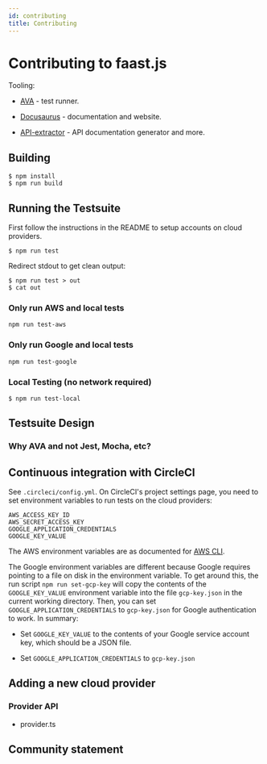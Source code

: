 ```yaml
---
id: contributing
title: Contributing
---
```


# Contributing to faast.js

Tooling:

- [AVA](https://github.com/avajs/ava) - test runner.

- [Docusaurus](https://docusaurus.io/) - documentation and website.

- [API-extractor](https://api-extractor.com/) - API documentation generator and more.

## Building

```
$ npm install
$ npm run build
```

## Running the Testsuite

First follow the instructions in the README to setup accounts on cloud providers.

```
$ npm run test
```

Redirect stdout to get clean output:

```
$ npm run test > out
$ cat out
```

### Only run AWS and local tests

```
npm run test-aws
```

### Only run Google and local tests

```
npm run test-google
```

### Local Testing (no network required)

```
$ npm run test-local
```

## Testsuite Design

### Why AVA and not Jest, Mocha, etc?

## Continuous integration with CircleCI

See `.circleci/config.yml`. On CircleCI's project settings page, you need to set environment variables to run tests on the cloud providers:

```
AWS_ACCESS_KEY_ID
AWS_SECRET_ACCESS_KEY
GOOGLE_APPLICATION_CREDENTIALS
GOOGLE_KEY_VALUE
```

The AWS environment variables are as documented for [AWS CLI](https://docs.aws.amazon.com/cli/latest/userguide/cli-configure-envvars.html).

The Google environment variables are different because Google requires pointing to a file on disk in the environment variable. To get around this, the run script `npm run set-gcp-key` will copy the contents of the `GOOGLE_KEY_VALUE` environment variable into the file `gcp-key.json` in the current working directory. Then, you can set `GOOGLE_APPLICATION_CREDENTIALS` to `gcp-key.json` for Google authentication to work. In summary:

- Set `GOOGLE_KEY_VALUE` to the contents of your Google service account key, which should be a JSON file.

- Set `GOOGLE_APPLICATION_CREDENTIALS` to `gcp-key.json`

## Adding a new cloud provider

### Provider API

- provider.ts

## Community statement
